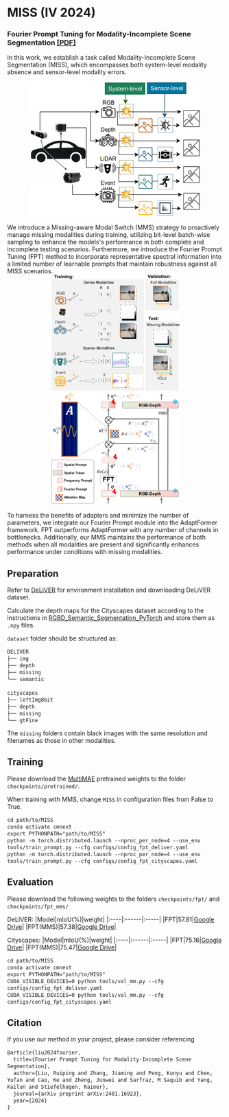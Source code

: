 # MISS (IV 2024)

### Fourier Prompt Tuning for Modality-Incomplete Scene Segmentation [[PDF]](https://arxiv.org/pdf/2401.16923)

In this work, we establish a task called Modality-Incomplete Scene Segmentation (MISS), which encompasses both system-level modality absence and sensor-level modality errors. 
<p align="center">
  <img src="figs/MISS.png" width="400">
</p>
We introduce a Missing-aware Modal Switch (MMS) strategy to proactively manage missing modalities during training, utilizing bit-level batch-wise sampling to enhance the models's performance in both complete and incomplete testing scenarios. Furthermore, we introduce the Fourier Prompt Tuning (FPT) method to incorporate representative spectral information into a limited number of learnable prompts that maintain robustness against all MISS scenarios. 
<div style="display:inline-block" align="center">
  <img src="figs/MMS.png" alt="image1" width="300">
  <img src="figs/FPT.png" alt="image2" width="300">
</div>

To harness the benefits of adapters and minimize the number of parameters, we integrate our Fourier Prompt module into the AdaptFormer framework. FPT outperforms AdaptFormer with any number of channels in bottlenecks. Additionally, our MMS maintains the performance of both methods when all modalities are present and significantly enhances performance under conditions with missing modalities.
## Preparation
Refer to [DeLiVER](https://github.com/jamycheung/DELIVER) for environment installation and downloading DeLiVER dataset.

Calculate the depth maps for the Cityscapes dataset according to the instructions in [RGBD_Semantic_Segmentation_PyTorch](https://github.com/charlesCXK/RGBD_Semantic_Segmentation_PyTorch/issues/1#issuecomment-684875832) and store them as `.npy` files.

`dataset` folder should be structured as:
```
DELIVER
├── img
├── depth
├── missing
└── semantic

cityscapes
├── leftImg8bit
├── depth
├── missing
└── gtFine
```
The `missing` folders contain black images with the same resolution and filenames as those in other modalities.
## Training
Please download the [MultiMAE](https://drive.google.com/file/d/1reL9dvGr_kGPk73HeFdzziS7lIbi2PDg/view?usp=sharing) pretrained weights to the folder `checkpoints/pretrained/`.

When training with MMS, change `MISS` in configuration files from False to True.
```
cd path/to/MISS
conda activate cmnext
export PYTHONPATH="path/to/MISS"
python -m torch.distributed.launch --nproc_per_node=4 --use_env tools/train_prompt.py --cfg configs/config_fpt_deliver.yaml
python -m torch.distributed.launch --nproc_per_node=4 --use_env tools/train_prompt.py --cfg configs/config_fpt_cityscapes.yaml
```

## Evaluation
Please download the following weights to the folders `checkpoints/fpt/` and `checkpoints/fpt_mms/`

DeLIVER:
|Model|mIoU(%)|weight|
|:----|:------|:-----|
|FPT|57.81|[Google Drive](https://drive.google.com/file/d/1zP8tYiHzzYcNT3BQ2d_fk2WXL13EI_SZ/view?usp=sharing)|
|FPT(MMS)|57.38|[Google Drive](https://drive.google.com/file/d/1OKhTrUp7siz1MNSckRSzVAfBdKlUp_-w/view?usp=sharing)|

Cityscapes:
|Model|mIoU(%)|weight|
|:----|:------|:-----|
|FPT|75.16|[Google Drive](https://drive.google.com/file/d/1Un5xpcvILNYF4vBMLptJuDOQnX3uueKa/view?usp=sharing)|
|FPT(MMS)|75.47|[Google Drive](https://drive.google.com/file/d/1BG3C6qA1hrutwCppQURfxXfst2qaMC5X/view?usp=sharing)|

```
cd path/to/MISS
conda activate cmnext
export PYTHONPATH="path/to/MISS"
CUDA_VISIBLE_DEVICES=0 python tools/val_mm.py --cfg configs/config_fpt_deliver.yaml
CUDA_VISIBLE_DEVICES=0 python tools/val_mm.py --cfg configs/config_fpt_cityscapes.yaml
```

## Citation
If you use our method in your project, please consider referencing
```
@article{liu2024fourier,
  title={Fourier Prompt Tuning for Modality-Incomplete Scene Segmentation},
  author={Liu, Ruiping and Zhang, Jiaming and Peng, Kunyu and Chen, Yufan and Cao, Ke and Zheng, Junwei and Sarfraz, M Saquib and Yang, Kailun and Stiefelhagen, Rainer},
  journal={arXiv preprint arXiv:2401.16923},
  year={2024}
}

```
